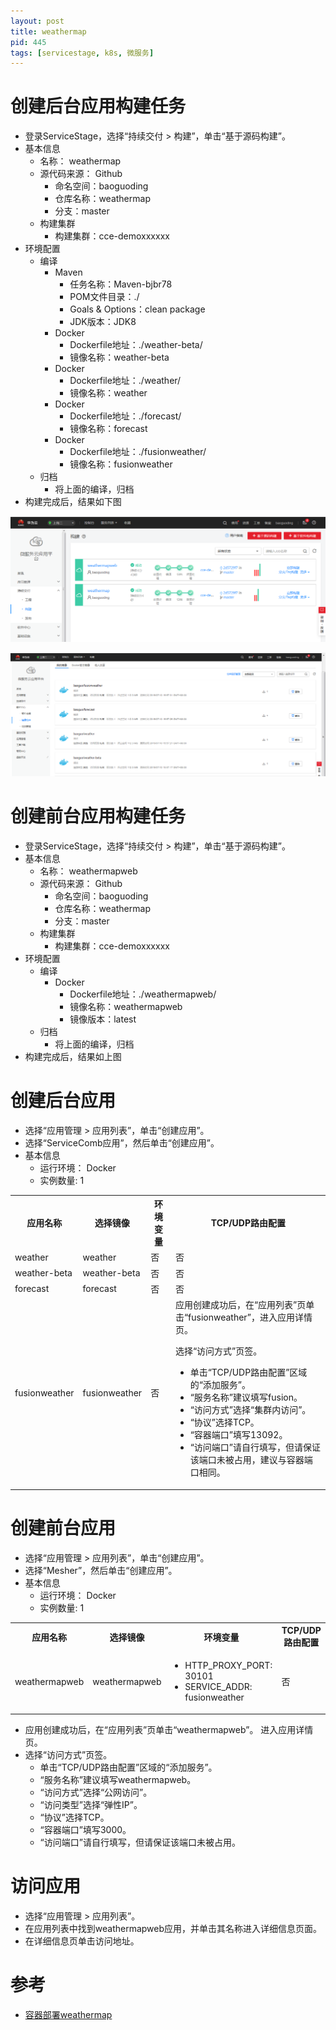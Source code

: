 ```yaml
---
layout: post
title: weathermap
pid: 445
tags: [servicestage, k8s, 微服务]
---
```


# 创建后台应用构建任务

+ 登录ServiceStage，选择“持续交付 > 构建”，单击“基于源码构建”。
+ 基本信息
  + 名称： weathermap
  + 源代码来源： Github
    + 命名空间：baoguoding
	+ 仓库名称：weathermap
	+ 分支：master
  + 构建集群
    + 构建集群：cce-demoxxxxxx
+ 环境配置
  + 编译
    + Maven
	  + 任务名称：Maven-bjbr78
	  + POM文件目录：./
	  + Goals & Options：clean package
	  + JDK版本：JDK8
	+ Docker
	  + Dockerfile地址：./weather-beta/
	  + 镜像名称：weather-beta
	+ Docker
	  + Dockerfile地址：./weather/
	  + 镜像名称：weather
	+ Docker
	  + Dockerfile地址：./forecast/
	  + 镜像名称：forecast
	+ Docker
	  + Dockerfile地址：./fusionweather/
	  + 镜像名称：fusionweather
  + 归档
    + 将上面的编译，归档
+ 构建完成后，结果如下图

![](/uploads/2019/07/11-01.png)

![](/uploads/2019/07/11-02.png)

# 创建前台应用构建任务
+ 登录ServiceStage，选择“持续交付 > 构建”，单击“基于源码构建”。
+ 基本信息
  + 名称： weathermapweb
  + 源代码来源： Github
    + 命名空间：baoguoding
	+ 仓库名称：weathermap
	+ 分支：master
  + 构建集群
    + 构建集群：cce-demoxxxxxx
+ 环境配置
  + 编译
	+ Docker
	  + Dockerfile地址：./weathermapweb/
	  + 镜像名称：weathermapweb
	  + 镜像版本：latest
  + 归档
    + 将上面的编译，归档
+ 构建完成后，结果如上图

# 创建后台应用

+ 选择“应用管理 > 应用列表”，单击“创建应用”。
+ 选择“ServiceComb应用”，然后单击“创建应用”。
+ 基本信息
  + 运行环境： Docker
  + 实例数量: 1

<table>
<tr><th>应用名称</th><th>选择镜像</th><th>环境变量</th><th>TCP/UDP路由配置</th></tr>
<tr><td>weather</td><td>weather</td><td>否</td><td>否</td></tr>
<tr><td>weather-beta</td><td>weather-beta</td><td>否</td><td>否</td></tr>
<tr><td>forecast</td><td>forecast</td><td>否</td><td>否</td></tr>
<tr><td>fusionweather</td><td>fusionweather</td><td>否</td>
<td>
应用创建成功后，在“应用列表”页单击“fusionweather”，进入应用详情页。

选择“访问方式”页签。

+ 单击“TCP/UDP路由配置”区域的“添加服务”。
+ “服务名称”建议填写fusion。
+ “访问方式”选择“集群内访问”。
+ “协议”选择TCP。
+ “容器端口”填写13092。
+ “访问端口”请自行填写，但请保证该端口未被占用，建议与容器端口相同。

</td></tr>
</table>



# 创建前台应用

+ 选择“应用管理 > 应用列表”，单击“创建应用”。
+ 选择“Mesher”，然后单击“创建应用”。
+ 基本信息
  + 运行环境： Docker
  + 实例数量: 1

<table>
<tr><th>应用名称</th><th>选择镜像</th><th>环境变量</th><th>TCP/UDP路由配置</th></tr>
<tr><td>weathermapweb</td><td>weathermapweb</td><td>

+ HTTP_PROXY_PORT: 30101
+ SERVICE_ADDR: fusionweather


</td><td>否</td></tr>
</table>

+ 应用创建成功后，在“应用列表”页单击“weathermapweb”。 进入应用详情页。
+ 选择“访问方式”页签。
  + 单击“TCP/UDP路由配置”区域的“添加服务”。
  + “服务名称”建议填写weathermapweb。
  + “访问方式”选择“公网访问”。
  + “访问类型”选择“弹性IP”。
  + “协议”选择TCP。
  + “容器端口”填写3000。
  + “访问端口”请自行填写，但请保证该端口未被占用。



# 访问应用

+ 选择“应用管理 > 应用列表”。
+ 在应用列表中找到weathermapweb应用，并单击其名称进入详细信息页面。
+ 在详细信息页单击访问地址。





# 参考

+ [容器部署weathermap](https://support.huaweicloud.com/bestpractice-servicestage/servicestage_bestpractice_0031.html)